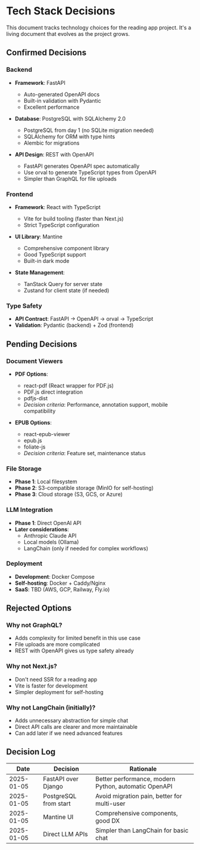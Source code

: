 # Tech Stack Decisions

This document tracks technology choices for the reading app project. It's a living document that evolves as the project grows.

## Confirmed Decisions

### Backend
- **Framework**: FastAPI
  - Auto-generated OpenAPI docs
  - Built-in validation with Pydantic
  - Excellent performance
  
- **Database**: PostgreSQL with SQLAlchemy 2.0
  - PostgreSQL from day 1 (no SQLite migration needed)
  - SQLAlchemy for ORM with type hints
  - Alembic for migrations
  
- **API Design**: REST with OpenAPI
  - FastAPI generates OpenAPI spec automatically
  - Use orval to generate TypeScript types from OpenAPI
  - Simpler than GraphQL for file uploads
  
### Frontend
- **Framework**: React with TypeScript
  - Vite for build tooling (faster than Next.js)
  - Strict TypeScript configuration
  
- **UI Library**: Mantine
  - Comprehensive component library
  - Good TypeScript support
  - Built-in dark mode
  
- **State Management**: 
  - TanStack Query for server state
  - Zustand for client state (if needed)

### Type Safety
- **API Contract**: FastAPI → OpenAPI → orval → TypeScript
- **Validation**: Pydantic (backend) + Zod (frontend)

## Pending Decisions

### Document Viewers
- **PDF Options**:
  - react-pdf (React wrapper for PDF.js)
  - PDF.js direct integration
  - pdfjs-dist
  - *Decision criteria*: Performance, annotation support, mobile compatibility

- **EPUB Options**:
  - react-epub-viewer
  - epub.js
  - foliate-js
  - *Decision criteria*: Feature set, maintenance status

### File Storage
- **Phase 1**: Local filesystem
- **Phase 2**: S3-compatible storage (MinIO for self-hosting)
- **Phase 3**: Cloud storage (S3, GCS, or Azure)

### LLM Integration
- **Phase 1**: Direct OpenAI API
- **Later considerations**:
  - Anthropic Claude API
  - Local models (Ollama)
  - LangChain (only if needed for complex workflows)

### Deployment
- **Development**: Docker Compose
- **Self-hosting**: Docker + Caddy/Nginx
- **SaaS**: TBD (AWS, GCP, Railway, Fly.io)

## Rejected Options

### Why not GraphQL?
- Adds complexity for limited benefit in this use case
- File uploads are more complicated
- REST with OpenAPI gives us type safety already

### Why not Next.js?
- Don't need SSR for a reading app
- Vite is faster for development
- Simpler deployment for self-hosting

### Why not LangChain (initially)?
- Adds unnecessary abstraction for simple chat
- Direct API calls are clearer and more maintainable
- Can add later if we need advanced features

## Decision Log

| Date | Decision | Rationale |
|------|----------|-----------|
| 2025-01-05 | FastAPI over Django | Better performance, modern Python, automatic OpenAPI |
| 2025-01-05 | PostgreSQL from start | Avoid migration pain, better for multi-user |
| 2025-01-05 | Mantine UI | Comprehensive components, good DX |
| 2025-01-05 | Direct LLM APIs | Simpler than LangChain for basic chat |